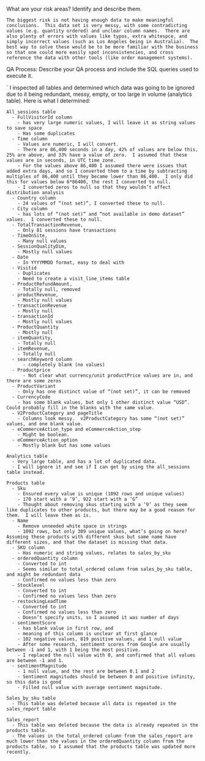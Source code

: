 What are your risk areas? Identify and describe them.

`The biggest risk is not having enough data to make meaningful conclusions.  This data set is very messy, with some contradicting values (e.g. quantity ordered) and unclear column names.  There are also plenty of errors with values like typos, extra whitespce, and simply incorrect values (such as Los Angeles being in Australia).  The best way to solve these would be to be more familiar with the business so that one could more easily spot inconsistencies, and cross reference the data with other tools (like order management systems).
`

QA Process:
Describe your QA process and include the SQL queries used to execute it.

`
I inspected all tables and determined which data was going to be ignored due to it being redundant, messy, empty, or too large in volume (analytics table).  Here is what I determined:

```
All_sessions table
  - FullVisitorId column
    - has very large numeric values, I will leave it as string values to save space
    - Has some duplicates
  - Time column
    - Values are numeric, I will convert.  
    - There are 86,400 seconds in a day, 42% of values are below this, 25% are above, and 33% have a value of zero.  I assumed that these values are in seconds, in UTC time zone. 
    - For the values above 86,400 I assumed there were issues that added extra days, and so I converted them to a time by subtracting multiples of 86,400 until they became lower than 86,400.  I only did this for values below 6*86400, the rest I converted to null.
    - I converted zeros to null so that they wouldn’t affect distribution analysis
  - Country column
    - 24 values of “(not set)”, I converted these to null.
  - City column 
    - has lots of “(not set)” and “not available in demo dataset” values.  I converted these to null.
  - TotalTransactionRevenue, 
    - Only 81 sessions have transactions
  - TimeOnSite, 
    - Many null values
  - SessionQualityDim, 
    - Mostly null values
  - Date
    - In YYYYMMDD format, easy to deal with 
  - Visitid
    - Duplicates
    - Need to create a visit_line_items table
  - ProductRefundAmount, 
    - Totally null, removed
  - productRevenue, 
    - Mostly null values
  - transactionRevenue
    - Mostly null
  - transactionId 
    - Mostly null values
  - ProductQuantity
    - Mostly null
  - itemQuantity, 
    - Totally null
  - itemRevenue, 
    - Totally null
  - searchKeyword column 
      - completely blank (no values)
  - Productprice
      - Not clear what currency/unit productPrice values are in, and there are some zeros
  - ProductVariant 
    - Only has one distinct value of “(not set)”, it can be removed
  - CurrencyCode 
    - has some blank values, but only 1 other distinct value “USD”.  Could probably fill in the blanks with the same value. 
  - V2ProductCategory and pageTitle 
    - Columns look messy.  v2ProductCategory has some “(not set)” values, and one blank value.
  - eCommerceAction_type and eCommerceAction_step 
    - Might be boolean.
  - eCommerceAction_option 
    - Mostly blank but has some values

Analytics table  
  - Very large table, and has a lot of duplicated data.  
  - I will ignore it and see if I can get by using the all_sessions table instead.

Products table
  - Sku
    - Ensured every value is unique (1092 rows and unique values)
    - 170 start with a ‘9’, 922 start with a ‘G”
    - Thought about removing skus starting with a ‘9’ as they seem like duplicates to other products, but there may be a good reason for them.  I will leave them as is.
  - Name
    - Remove unneeded white space in strings
    - 1092 rows, but only 309 unique values, what’s going on here?  Assuming these products with different skus but same name have different sizes, and that the dataset is missing that data.
  - SKU column 
    - Has numeric and string values, relates to sales_by_sku
  - orderedQuantity column 
    - Converted to int
    - Seems similar to total_ordered column from sales_by_sku table, and might be redundant data
    - Confirmed no values less than zero
  - Stocklevel
    - Converted to int
    - Confirmed no values less than zero
  - restockingLeadTime 
    - Converted to int
    - Confirmed no values less than zero
    - Doesn’t specify units, so I assumed it was number of days
  - sentimentScore 
    - has blank value in first row, and 
    - meaning of this column is unclear at first glance
    - 102 negative values, 819 positive values, and 1 null value
    - After some research, sentiment scores from Google are usually between -1 and 1, with 1 being the most positive.  
    - I replaced the null value with 0, and confirmed that all values are between -1 and 1.
  - sentimentMagnitude 
    - 1 null value, and the rest are between 0.1 and 2
    - Sentiment magnitudes should be between 0 and positive infinity, so this data is good
    - Filled null value with average sentiment magnitude.

Sales_by_sku table
  - This table was deleted because all data is repeated in the sales_report table

Sales_report
  - This table was deleted because the data is already repeated in the products table.
  - The values in the total_ordered column from the sales_report are much lower than the values in the orderedQuantity column from the products table, so I assumed that the products table was updated more recently.


